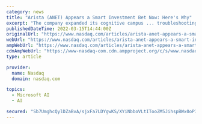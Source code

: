 ```yaml
---
category: news
title: "Arista (ANET) Appears a Smart Investment Bet Now: Here's Why"
excerpt: "The company expanded its cognitive campus ... troubleshooting and location services. This supports video conferencing applications like Google Hangouts, Microsoft Teams and Zoom."
publishedDateTime: 2022-03-15T14:44:00Z
originalUrl: "https://www.nasdaq.com/articles/arista-anet-appears-a-smart-investment-bet-now%3A-heres-why"
webUrl: "https://www.nasdaq.com/articles/arista-anet-appears-a-smart-investment-bet-now%3A-heres-why"
ampWebUrl: "https://www.nasdaq.com/articles/arista-anet-appears-a-smart-investment-bet-now%3A-heres-why?amp"
cdnAmpWebUrl: "https://www-nasdaq-com.cdn.ampproject.org/c/s/www.nasdaq.com/articles/arista-anet-appears-a-smart-investment-bet-now%3A-heres-why?amp"
type: article

provider:
  name: Nasdaq
  domain: nasdaq.com

topics:
  - Microsoft AI
  - AI

secured: "Sb7UmghcQylDZaBvA/sjxFa7LDYgwKS/XYiNbboVLtITooZM5JihspBWx0oP3WPUx4AB4GNFrclYizezkzQSNM9YF+/uJWuZuwVBajPETLvkrJSNrrmGy4ErYLLz/oE5Ui4nMQsp8F/z6lxNT0hWnuICkbLXlHn86q4YUJSCwnLhfk/MB6CTwUQyQcsQPs/YeYhR5YtGrbLQGOZ1Rbq0GigBaKIzQjRAWmeF6sxwyzwfBmOMEQ3lBy+mXtbeYl627hX+Vu6/Oh50ZYO0Op1bWF98L0sIuXm0wXn0k+Fy0md66jFOFhpOIO76F5Sblz5jkk3KsNWCzuBRo+4/uLId1aeRC6jLBfYw+EAsdQn47Eg=;9dgkjqW2tYwU+biXsNhTMw=="
---
```


